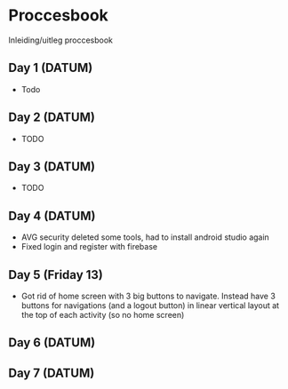 # Proccesbook 
Inleiding/uitleg proccesbook

## Day 1 (DATUM)
* Todo

## Day 2 (DATUM)
* TODO

## Day 3 (DATUM)
* TODO
## Day 4 (DATUM)
* AVG security deleted some tools, had to install android studio again
* Fixed login and register with firebase
## Day 5 (Friday 13)
* Got rid of home screen with 3 big buttons to navigate. Instead have 3 buttons for navigations (and a logout button) in linear vertical layout at the top of each activity (so no home screen)
## Day 6 (DATUM)
## Day 7 (DATUM)
